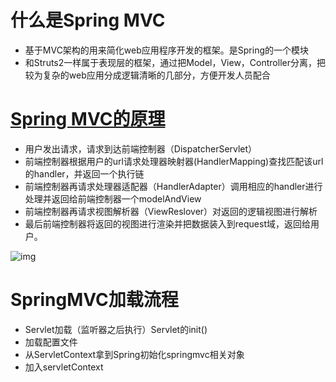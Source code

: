# 什么是Spring MVC

* 基于MVC架构的用来简化web应用程序开发的框架。是Spring的一个模块
* 和Struts2一样属于表现层的框架，通过把Model，View，Controller分离，把较为复杂的web应用分成逻辑清晰的几部分，方便开发人员配合

# [Spring MVC的原理](https://mp.weixin.qq.com/s/wcK2qsZxKDJTLIGqEIyaNg)

* 用户发出请求，请求到达前端控制器（DispatcherServlet）
* 前端控制器根据用户的url请求处理器映射器(HandlerMapping)查找匹配该url的handler，并返回一个执行链
* 前端控制器再请求处理器适配器（HandlerAdapter）调用相应的handler进行处理并返回给前端控制器一个modelAndView
* 前端控制器再请求视图解析器（ViewReslover）对返回的逻辑视图进行解析
* 最后前端控制器将返回的视图进行渲染并把数据装入到request域，返回给用户。

![img](https://uploadfiles.nowcoder.com/images/20171010/163192_1507646670364_7216367DD4FDC0CC274F999B0D00CFE5)

# SpringMVC加载流程

* Servlet加载（监听器之后执行）Servlet的init()
* 加载配置文件
* 从ServletContext拿到Spring初始化springmvc相关对象
* 加入servletContext